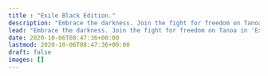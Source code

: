 ```yaml
---
title : "Exile Black Edition."
description: "Embrace the darkness. Join the fight for freedom on Tanoa in 'Exile Black,' the thrilling Arma 3 mod."
lead: "Embrace the darkness. Join the fight for freedom on Tanoa in 'Exile Black,' the thrilling Arma 3 mod."
date: 2020-10-06T08:47:36+00:00
lastmod: 2020-10-06T08:47:36+00:00
draft: false
images: []
---
```

